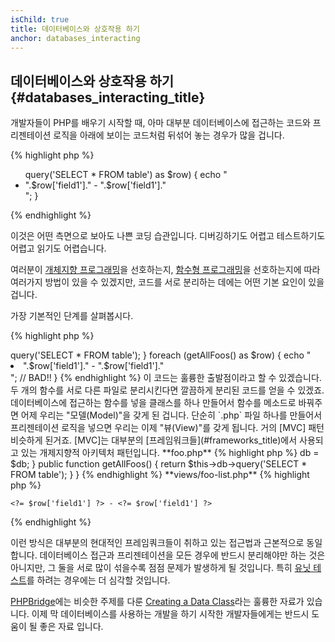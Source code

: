 ```yaml
---
isChild: true
title: 데이터베이스와 상호작용 하기
anchor: databases_interacting
---
```


## 데이터베이스와 상호작용 하기 {#databases_interacting_title}

개발자들이 PHP를 배우기 시작할 때, 아마 대부분 데이터베이스에 접근하는 코드와 프리젠테이션 로직을
아래에 보이는 코드처럼 뒤섞어 놓는 경우가 많을 겁니다.

{% highlight php %}
<ul>
<?php
foreach ($db->query('SELECT * FROM table') as $row) {
    echo "<li>".$row['field1']." - ".$row['field1']."</li>";
}
</ul>
{% endhighlight %}

이것은 어떤 측면으로 보아도 나쁜 코딩 습관입니다. 디버깅하기도 어렵고 테스트하기도 어렵고 읽기도 
어렵습니다.

여러분이 [개체지향 프로그래밍](#object-oriented-programming)을 선호하는지, 
[함수형 프로그래밍](#functional-programming)을 선호하는지에 따라 여러가지 방법이
있을 수 있겠지만, 코드를 서로 분리하는 데에는 어떤 기본 요인이 있을 겁니다.

가장 기본적인 단계를 살펴봅시다.

{% highlight php %}
<?php
function getAllSomethings($db) {
	return $db->query('SELECT * FROM table');
}

foreach (getAllFoos() as $row) {
    echo "<li>".$row['field1']." - ".$row['field1']."</li>"; // BAD!!
}
{% endhighlight %}

이 코드는 훌륭한 출발점이라고 할 수 있겠습니다. 두 개의 함수를 서로 다른 파일로 분리시킨다면
깔끔하게 분리된 코드를 얻을 수 있겠죠.

데이터베이스에 접근하는 함수를 넣을 클래스를 하나 만들어서 함수를 메소드로 바꿔주면 어제 우리는 
"모델(Model)"을 갖게 된 겁니다. 단순히 `.php` 파일 하나를 만들어서 프리젠테이션 로직을 넣으면 
우리는 이제 "뷰(View)"를 갖게 됩니다. 거의 [MVC] 패턴 비슷하게 된거죠. [MVC]는 
대부분의 [프레임워크들](#frameworks_title)에서 사용되고 있는 개제지향적 아키텍처 패턴입니다.

**foo.php**

{% highlight php %}
<?php

$db = new PDO('mysql:host=localhost;dbname=testdb;charset=utf8', 'username', 'password');

// 모델 클래스를 사용할 수 있게 포함시킨다.
include 'models/FooModel.php';

// 모델 인스턴스를 만든다.
$fooList = new FooModel($db);

// 뷰를 보여준다.
include 'views/foo-list.php';
{% endhighlight %}


**models/FooModel.php**

{% highlight php %}
<?php
class Foo()
{
	protected $db;

	public function __construct(PDO $db)
	{
		$this->db = $db;
	}

	public function getAllFoos() {
		return $this->db->query('SELECT * FROM table');
	}
}
{% endhighlight %}

**views/foo-list.php**

{% highlight php %}
<? foreach ($fooList as $row): ?>
    <?= $row['field1'] ?> - <?= $row['field1'] ?>
<? endforeach ?>
{% endhighlight %}

이런 방식은 대부분의 현대적인 프레임쿼크들이 취하고 있는 접근법과 근본적으로 동일합니다.
데이터베이스 접근과 프리젠테이션을 모든 경우에 반드시 분리해야만 하는 것은 아니지만, 
그 둘을 서로 많이 섞을수록 점점 문제가 발생하게 될 것입니다. 특히 
[유닛 테스트](#unit-testing)를 하려는 경우에는 더 심각할 것입니다.

[PHPBridge]에는 비슷한 주제를 다룬 [Creating a Data Class]라는 훌륭한 자료가 
있습니다. 이제 막 데이터베이스를 사용하는 개발을 하기 시작한 개발자들에게는 반드시 도움이 될 
좋은 자료 입니다.

[MVC]: http://code.tutsplus.com/tutorials/mvc-for-noobs--net-10488
[PHPBridge]: http://phpbridge.org/
[Creating a Data Class]: http://phpbridge.org/intro-to-php/creating_a_data_class